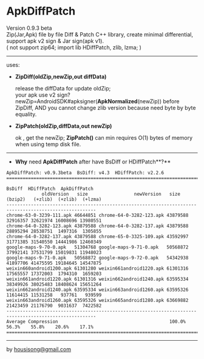 **ApkDiffPatch**
================
Version 0.9.3 beta   
Zip(Jar,Apk) file by file Diff & Patch C++ library, create minimal differential, support apk v2 sign & Jar sign(apk v1).    
( not support zip64; import lib HDiffPatch, zlib, lzma; )   

---
uses:

*  **ZipDiff(oldZip,newZip,out diffData)**
   
   release the diffData for update oldZip;    
   your apk use v2 sign? newZip=AndroidSDK#apksigner(**ApkNormalized**(newZip)) before ZipDiff, AND you cannot change zlib version because need byte by byte equality.   
   
*  **ZipPatch(oldZip,diffData,out newZip)**
  
   ok , get the newZip; 
   **ZipPatch()** can min requires O(1) bytes of memory when using temp disk file.
   
---
*  **Why** need **ApkDiffPatch** after have BsDiff or HDiffPatch**?**
```
ApkDiffPatch: v0.9.3beta  BsDiff: v4.3  HDiffPatch: v2.2.6
=======================================================================================================
                                                                    BsDiff  HDiffPatch  ApkDiffPatch
             oldVersion   size                 newVersion   size    (bzip2)   (+zlib)  (+zlib)  (+lzma)
-------------------------------------------------------------------------------------------------------
chrome-63-0-3239-111.apk 46644851 chrome-64-0-3282-123.apk 43879588 32916357 32621974 16008696 13980551
chrome-64-0-3282-123.apk 43879588 chrome-64-0-3282-137.apk 43879588 28895294 28538751  1497316  1305855
chrome-64-0-3282-137.apk 43879588 chrome-65-0-3325-109.apk 43592997 31771385 31540550 14441986 12460349
google-maps-9-70-0.apk   51304768 google-maps-9-71-0.apk   50568872 37992141 37531799 15019831 11948023
google-maps-9-71-0.apk   50568872 google-maps-9-72-0.apk   54342938 41897706 41475595 19184645 14547875
weixin660android1200.apk 61301280 weixin661android1220.apk 61301316 17565557 17372003  1794310  1659203
weixin661android1220.apk 61301316 weixin662android1240.apk 63595334 38349926 38025483 18408624 15651264
weixin662android1240.apk 63595334 weixin663android1260.apk 63595326 11614415 11531258   937761   939599
weixin663android1260.apk 63595326 weixin665android1280.apk 63669882 21423459 21176790  9031637  7422582
-------------------------------------------------------------------------------------------------------
Average Compression                                         100.0%    56.3%    55.8%    20.6%    17.1%
=======================================================================================================
```
   
---
by housisong@gmail.com  

